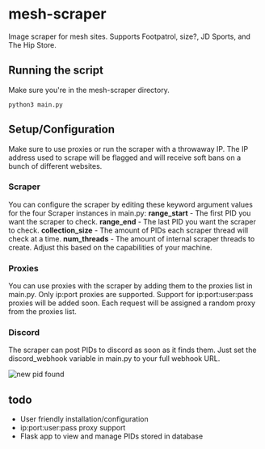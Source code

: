 # mesh-scraper
Image scraper for mesh sites.
Supports Footpatrol, size?, JD Sports, and The Hip Store.

## Running the script
Make sure you're in the mesh-scraper directory.
```
python3 main.py
```

## Setup/Configuration
Make sure to use proxies or run the scraper with a throwaway IP. The IP address used to scrape will be flagged and will receive soft bans on a bunch of different websites.

### Scraper
You can configure the scraper by editing these keyword argument values for the four Scraper instances in main.py:
**range_start** - The first PID you want the scraper to check.
**range_end** - The last PID you want the scraper to check.
**collection_size** - The amount of PIDs each scraper thread will check at a time.
**num_threads** - The amount of internal scraper threads to create. Adjust this based on the capabilities of your machine.

### Proxies
You can use proxies with the scraper by adding them to the proxies list in main.py.
Only ip:port proxies are supported. Support for ip:port:user:pass proxies will be added soon.
Each request will be assigned a random proxy from the proxies list.

### Discord
The scraper can post PIDs to discord as soon as it finds them.
Just set the discord_webhook variable in main.py to your full webhook URL.

![new pid found](https://i.imgur.com/hEuDpPk.png)

## todo
- User friendly installation/configuration
- ip:port:user:pass proxy support
- Flask app to view and manage PIDs stored in database
